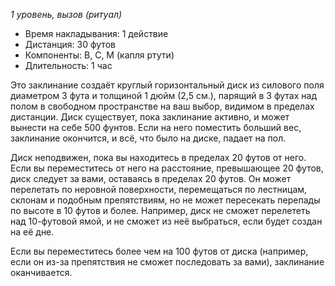 *1 уровень, вызов (ритуал)*

- Время накладывания: 1 действие
- Дистанция: 30 футов
- Компоненты: В, С, М (капля ртути)
- Длительность: 1 час

Это заклинание создаёт круглый горизонтальный диск из силового поля диаметром 3 фута и толщиной 1 дюйм (2,5 см.), парящий в 3 футах над полом в свободном пространстве на ваш выбор, видимом в пределах дистанции. Диск существует, пока заклинание активно, и может вынести на себе 500 фунтов. Если на него поместить больший вес, заклинание окончится, и всё, что было на диске, падает на пол.

Диск неподвижен, пока вы находитесь в пределах 20 футов от него. Если вы переместитесь от него на расстояние, превышающее 20 футов, диск следует за вами, оставаясь в пределах 20 футов. Он может перелетать по неровной поверхности, перемещаться по лестницам, склонам и подобным препятствиям, но не может пересекать перепады по высоте в 10 футов и более. Например, диск не сможет перелететь над 10-футовой ямой, и не сможет из неё выбраться, если будет создан на её дне.

Если вы переместитесь более чем на 100 футов от диска (например, если он из-за препятствия не сможет последовать за вами), заклинание оканчивается.